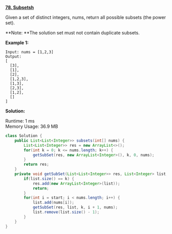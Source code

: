 **[78. Subsetsh](https://leetcode.com/problems/subsets/)**

Given a set of distinct integers, nums, return all possible subsets (the power set).

**Note: **The solution set must not contain duplicate subsets.

**Example 1:**

```
Input: nums = [1,2,3]
Output:
[
  [3],
  [1],
  [2],
  [1,2,3],
  [1,3],
  [2,3],
  [1,2],
  []
]

```


**Solution:**

Runtime: 1 ms<br/>
Memory Usage: 36.9 MB

```java
class Solution {
    public List<List<Integer>> subsets(int[] nums) {
        List<List<Integer>> res = new ArrayList<>();
        for(int k = 0; k <= nums.length; k++) {
            getSubSet(res, new ArrayList<Integer>(), k, 0, nums);
        }
        return res;
    }
    private void getSubSet(List<List<Integer>> res, List<Integer> list, int k, int start, int[] nums) {
        if(list.size() == k) {
            res.add(new ArrayList<Integer>(list));
            return;
        }
        for(int i = start; i < nums.length; i++) {
            list.add(nums[i]);
            getSubSet(res, list, k, i + 1, nums);
            list.remove(list.size() - 1);
        }
    }
}

```


